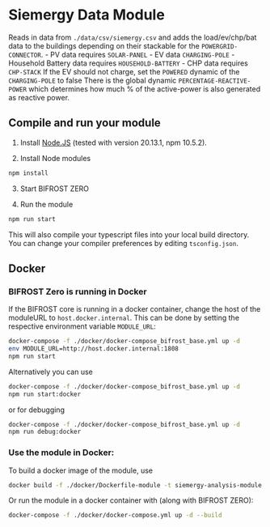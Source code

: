 # Siemergy Data Module
Reads in data from ```./data/csv/siemergy.csv``` and adds the load/ev/chp/bat data to the buildings depending on their stackable for the ```POWERGRID-CONNECTOR```.
    - PV data requires ```SOLAR-PANEL```
    - EV data ```CHARGING-POLE```
    - Household Battery data requires ```HOUSEHOLD-BATTERY```
    - CHP data requires ```CHP-STACK```
      If the EV should not charge, set the ```POWERED``` dynamic of the ```CHARGING-POLE``` to false
There is the global dynamic ```PERCENTAGE-REACTIVE-POWER``` which determines how much % of the active-power is also generated as reactive power.

## Compile and run your module

1. Install [Node.JS](https://nodejs.org/en) (tested with version 20.13.1, npm 10.5.2).

2. Install Node modules
```sh
npm install
```

3. Start BIFROST ZERO

4. Run the module
```sh
npm run start
```

This will also compile your typescript files into your local build directory. You can change your compiler preferences by editing `tsconfig.json`.

## Docker

### BIFROST Zero is running in Docker

If the BIFROST core is running in a docker container, change the host of the moduleURL to `host.docker.internal`. This can be done by setting the respective environment variable `MODULE_URL`:
```sh
docker-compose -f ./docker/docker-compose_bifrost_base.yml up -d
env MODULE_URL=http://host.docker.internal:1808 
npm run start
```

Alternatively you can use
```sh
docker-compose -f ./docker/docker-compose_bifrost_base.yml up -d
npm run start:docker
```
or for debugging
```sh
docker-compose -f ./docker/docker-compose_bifrost_base.yml up -d
npm run debug:docker
```

### Use the module in Docker:

To build a docker image of the module, use
```sh
docker build -f ./docker/Dockerfile-module -t siemergy-analysis-module:latest .
```

Or run the module in a docker container with (along with BIFROST ZERO):
```sh
docker-compose -f ./docker/docker-compose.yml up -d --build
```